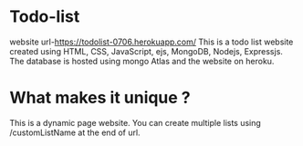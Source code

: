 # Todo-list
website url-https://todolist-0706.herokuapp.com/
This is a todo list website created using HTML, CSS, JavaScript, ejs, MongoDB, Nodejs, Expressjs.
The database is hosted using mongo Atlas and the website on heroku.

# What makes it unique ? 
This is a dynamic page website. You can create multiple lists using /customListName at the end of url.

